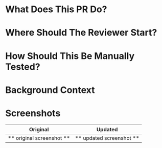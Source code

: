 # What Does This PR Do?

# Where Should The Reviewer Start?

# How Should This Be Manually Tested?

# Background Context

# Screenshots

Original             |   Updated
:-------------------------:|:-------------------------:
** original screenshot ** | ** updated screenshot **
